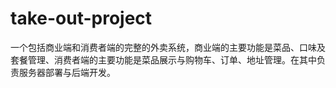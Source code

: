 # take-out-project
一个包括商业端和消费者端的完整的外卖系统，商业端的主要功能是菜品、口味及套餐管理、消费者端的主要功能是菜品展示与购物车、订单、地址管理。在其中负责服务器部署与后端开发。
